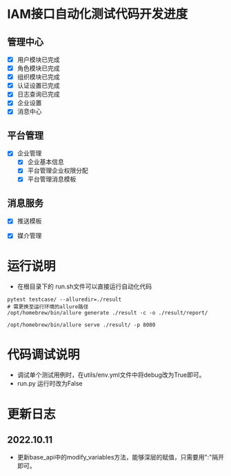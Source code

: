 # IAM接口自动化测试代码开发进度
## 管理中心
-[X] 用户模块已完成
-[X] 角色模块已完成
-[X] 组织模块已完成
-[X] 认证设置已完成
-[X] 日志查询已完成
-[X] 企业设置
-[X] 消息中心
## 平台管理
-[X] 企业管理
    -[X] 企业基本信息
    -[X] 平台管理企业权限分配
    -[X] 平台管理消息模板
## 消息服务
-[X] 推送模板
-[X] 媒介管理


# 运行说明
-  在根目录下的 run.sh文件可以直接运行自动化代码
```shell
pytest testcase/ --alluredir=./result
# 需更换至运行环境的allure路径
/opt/homebrew/bin/allure generate ./result -c -o ./result/report/

/opt/homebrew/bin/allure serve ./result/ -p 8080
```

# 代码调试说明
- 调试单个测试用例时，在utils/env.yml文件中将debug改为True即可。
- run.py 运行时改为False

# 更新日志
## 2022.10.11
- 更新base_api中的modify_variables方法，能够深层的赋值，只需要用":"隔开即可。
